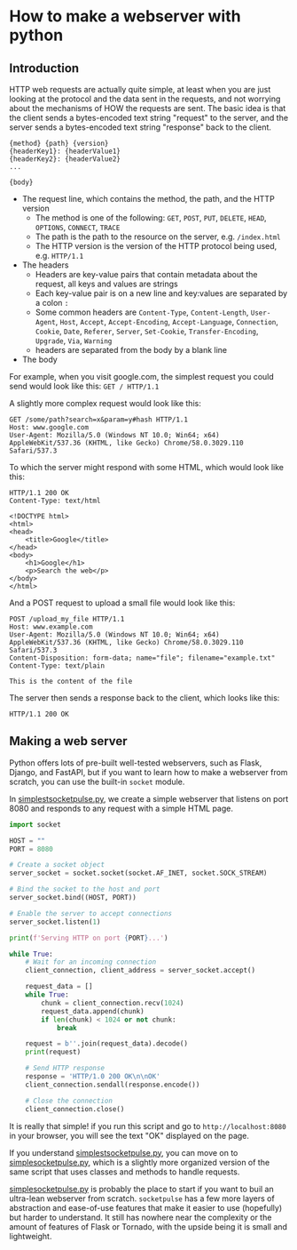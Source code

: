 # How to make a webserver with python
## Introduction
HTTP web requests are actually quite simple, at least when you are just looking at the protocol and the data sent in the requests, and not worrying about the mechanisms of HOW the requests are sent.
The basic idea is that the client sends a bytes-encoded text string "request" to the server, and the server sends a bytes-encoded text string "response" back to the client.

```
{method} {path} {version}
{headerKey1}: {headerValue1}
{headerKey2}: {headerValue2}
...

{body}
```

- The request line, which contains the method, the path, and the HTTP version
  - The method is one of the following: `GET`, `POST`, `PUT`, `DELETE`, `HEAD`, `OPTIONS`, `CONNECT`, `TRACE`
  - The path is the path to the resource on the server, e.g. `/index.html`
  - The HTTP version is the version of the HTTP protocol being used, e.g. `HTTP/1.1`
- The headers
    - Headers are key-value pairs that contain metadata about the request, all keys and values are strings
    - Each key-value pair is on a new line and key:values are separated by a colon `:`
    - Some common headers are `Content-Type`, `Content-Length`, `User-Agent`, `Host`, `Accept`, `Accept-Encoding`, `Accept-Language`, `Connection`, `Cookie`, `Date`, `Referer`, `Server`, `Set-Cookie`, `Transfer-Encoding`, `Upgrade`, `Via`, `Warning`
    - headers are separated from the body by a blank line
- The body

For example, when you visit google.com, the simplest request you could send would look like this:
`GET / HTTP/1.1`

A slightly more complex request would look like this:
```
GET /some/path?search=x&param=y#hash HTTP/1.1
Host: www.google.com
User-Agent: Mozilla/5.0 (Windows NT 10.0; Win64; x64) AppleWebKit/537.36 (KHTML, like Gecko) Chrome/58.0.3029.110 Safari/537.3
```

To which the server might respond with some HTML, which would look like this:
```
HTTP/1.1 200 OK
Content-Type: text/html

<!DOCTYPE html>
<html>
<head>
    <title>Google</title>
</head>
<body>
    <h1>Google</h1>
    <p>Search the web</p>
</body>
</html>
```

And a POST request to upload a small file would look like this:
```
POST /upload_my_file HTTP/1.1
Host: www.example.com
User-Agent: Mozilla/5.0 (Windows NT 10.0; Win64; x64) AppleWebKit/537.36 (KHTML, like Gecko) Chrome/58.0.3029.110 Safari/537.3
Content-Disposition: form-data; name="file"; filename="example.txt"
Content-Type: text/plain

This is the content of the file
```

The server then sends a response back to the client, which looks like this:
```
HTTP/1.1 200 OK
```

## Making a web server
Python offers lots of pre-built well-tested webservers, such as Flask, Django, and FastAPI, but if you want to learn how to make a webserver from scratch, you can use the built-in `socket` module.

In [simplestsocketpulse.py](./src/simplestsocketpulse.py), we create a simple webserver that listens on port 8080 and responds to any request with a simple HTML page.

```python
import socket

HOST = ""
PORT = 8080

# Create a socket object
server_socket = socket.socket(socket.AF_INET, socket.SOCK_STREAM)

# Bind the socket to the host and port
server_socket.bind((HOST, PORT))

# Enable the server to accept connections
server_socket.listen(1)

print(f'Serving HTTP on port {PORT}...')

while True:
    # Wait for an incoming connection
    client_connection, client_address = server_socket.accept()

    request_data = []
    while True:
        chunk = client_connection.recv(1024)
        request_data.append(chunk)
        if len(chunk) < 1024 or not chunk:
            break

    request = b''.join(request_data).decode()
    print(request)

    # Send HTTP response
    response = 'HTTP/1.0 200 OK\n\nOK'
    client_connection.sendall(response.encode())

    # Close the connection
    client_connection.close()
```

It is really that simple! if you run this script and go to `http://localhost:8080` in your browser, you will see the text "OK" displayed on the page.


If you understand [simplestsocketpulse.py](./src/simplestsocketpulse.py), you can move on to [simplesocketpulse.py](./src/simplesocketpulse.py), which is a slightly more organized version of the same script that uses classes and methods to handle requests.

[simplesocketpulse.py](./src/simplesocketpulse.py) is probably the place to start if you want to buil an ultra-lean webserver from scratch.
`socketpulse` has a few more layers of abstraction and ease-of-use features that make it easier to use (hopefully) but harder to understand. 
It still has nowhere near the complexity or the amount of features of Flask or Tornado, with the upside being it is small and lightweight.






